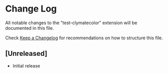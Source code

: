 # Change Log

All notable changes to the "test-clymatecolor" extension will be documented in this file.

Check [Keep a Changelog](http://keepachangelog.com/) for recommendations on how to structure this file.

## [Unreleased]

- Initial release
